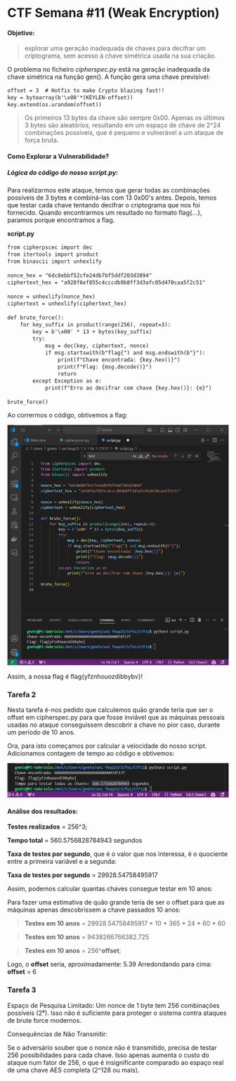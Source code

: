# CTF Semana #11 (Weak Encryption)

#### Objetivo:
> explorar uma geração inadequada de chaves para decifrar um criptograma, sem acesso à chave simétrica usada na sua criação.

O problema no ficheiro _cipherspec.py_ está na geração inadequada da chave simétrica na função gen(). A função gera uma chave previsível:

```
offset = 3  # Hotfix to make Crypto blazing fast!!
key = bytearray(b'\x00'*(KEYLEN-offset)) 
key.extend(os.urandom(offset))

```

> Os primeiros 13 bytes da chave são sempre 0x00.
> Apenas os últimos 3 bytes são aleatórios, resultando em um espaço de chave de 2^24 combinações possíveis, que é pequeno e vulnerável a um ataque de força bruta.

#### Como Explorar a Vulnerabilidade?

##### Lógica do código do nosso script.py:

Para realizarmos este ataque, temos que gerar todas as combinações possíveis de 3 bytes e combiná-las com 13 0x00's antes.
Depois, temos que testar cada chave tentando decifrar o criptograma que nos foi fornecido.
Quando encontrarmos um resultado no formato flag{...}, paramos porque encontramos a flag.

**script.py**
```
from cipherpscec import dec
from itertools import product
from binascii import unhexlify

nonce_hex = "6dc8ebbf52cfe24db7bf5ddf203d3894"
ciphertext_hex = "a928f6ef855c4cccdb9b8ff3d3afc05d470caa5f2c51"

nonce = unhexlify(nonce_hex)
ciphertext = unhexlify(ciphertext_hex)

def brute_force():
    for key_suffix in product(range(256), repeat=3):
        key = b'\x00' * 13 + bytes(key_suffix)
        try:
            msg = dec(key, ciphertext, nonce)
            if msg.startswith(b"flag{") and msg.endswith(b"}"):
                print(f"Chave encontrada: {key.hex()}")
                print(f"Flag: {msg.decode()}")
                return
        except Exception as e:
            print(f"Erro ao decifrar com chave {key.hex()}: {e}")

brute_force()
```

Ao corrermos o código, obtivemos a flag:

<img src= images/CTF11_1.png width=550>


Assim, a nossa flag é flag{yfznhouozdibbybv}!

### Tarefa 2

Nesta tarefa é-nos pedido que calculemos quão grande teria que ser o offset em cipherspec.py para que fosse inviável que as máquinas pessoais usadas no ataque conseguissem descobrir a chave no pior caso, durante um período de 10 anos.

Ora, para isto começamos por calcular a velocidade do nosso script. Adicionamos contagem de tempo ao código e obtivemos:


<img src= images/tempo.png width=550>


#### Análise dos resultados:

**Testes realizados** = 256^3;

**Tempo total** = 560.5756828784943 segundos

**Taxa de testes por segundo**, que é o valor que nos interessa, é o quociente entre a primeira variável e a segunda:

**Taxa de testes por segundo** = 29928.54758495917

Assim, podemos calcular quantas chaves consegue testar em 10 anos:

Para fazer uma estimativa de quão grande teria de ser o offset para que as máquinas apenas descobrissem a chave passados 10 anos:

>**Testes em 10 anos** = 29928.54758495917 * 10 * 365 * 24 * 60 * 60

>**Testes em 10 anos** = 9438266766382.725


> **Testes em 10 anos** = 256^**offset**;

Logo, o **offset** seria, aproximadamente: 5.39
Arredondando para cima: **offset** = 6

### Tarefa 3

Espaço de Pesquisa Limitado:
Um nonce de 1 byte tem 256 combinações possíveis (2⁸). Isso não é suficiente para proteger o sistema contra ataques de brute force modernos.

Consequências de Não Transmitir:

Se o adversário souber que o nonce não é transmitido, precisa de testar 256 possibilidades para cada chave.
Isso apenas aumenta o custo do ataque num fator de 256, o que é insignificante comparado ao espaço real de uma chave AES completa (2^128 ou mais).
